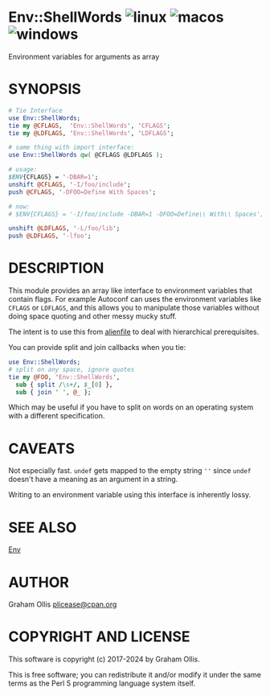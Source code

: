 # Env::ShellWords ![linux](https://github.com/PerlAlien/Env-ShellWords/workflows/linux/badge.svg) ![macos](https://github.com/PerlAlien/Env-ShellWords/workflows/macos/badge.svg) ![windows](https://github.com/PerlAlien/Env-ShellWords/workflows/windows/badge.svg)

Environment variables for arguments as array

# SYNOPSIS

```perl
# Tie Interface
use Env::ShellWords;
tie my @CFLAGS,  'Env::ShellWords', 'CFLAGS';
tie my @LDFLAGS, 'Env::ShellWords', 'LDFLAGS';

# same thing with import interface:
use Env::ShellWords qw( @CFLAGS @LDFLAGS );

# usage:
$ENV{CFLAGS} = '-DBAR=1';
unshift @CFLAGS, '-I/foo/include';
push @CFLAGS, '-DFOO=Define With Spaces';

# now:
# $ENV{CFLAGS} = '-I/foo/include -DBAR=1 -DFOO=Define\\ With\\ Spaces';

unshift @LDFLAGS, '-L/foo/lib';
push @LDFLAGS, '-lfoo';
```

# DESCRIPTION

This module provides an array like interface to environment variables
that contain flags.  For example Autoconf can uses the environment
variables like `CFLAGS` or `LDFLAGS`, and this allows you to manipulate
those variables without doing space quoting and other messy mucky stuff.

The intent is to use this from [alienfile](https://metacpan.org/pod/alienfile) to deal with hierarchical
prerequisites.

You can provide split and join callbacks when you tie:

```perl
use Env::ShellWords;
# split on any space, ignore quotes
tie my @FOO, 'Env::ShellWords',
  sub { split /\s+/, $_[0] },
  sub { join ' ', @_ };
```

Which may be useful if you have to split on words on an operating
system with a different specification.

# CAVEATS

Not especially fast.  `undef` gets mapped to the empty string `''`
since `undef` doesn't have a meaning as an argument in a string.

Writing to an environment variable using this interface is inherently
lossy.

# SEE ALSO

[Env](https://metacpan.org/pod/Env)

# AUTHOR

Graham Ollis <plicease@cpan.org>

# COPYRIGHT AND LICENSE

This software is copyright (c) 2017-2024 by Graham Ollis.

This is free software; you can redistribute it and/or modify it under
the same terms as the Perl 5 programming language system itself.
